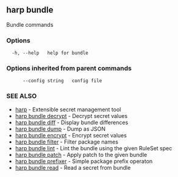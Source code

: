 ## harp bundle

Bundle commands

### Options

```
  -h, --help   help for bundle
```

### Options inherited from parent commands

```
      --config string   config file
```

### SEE ALSO

* [harp](harp.md)	 - Extensible secret management tool
* [harp bundle decrypt](harp_bundle_decrypt.md)	 - Decrypt secret values
* [harp bundle diff](harp_bundle_diff.md)	 - Display bundle differences
* [harp bundle dump](harp_bundle_dump.md)	 - Dump as JSON
* [harp bundle encrypt](harp_bundle_encrypt.md)	 - Encrypt secret values
* [harp bundle filter](harp_bundle_filter.md)	 - Filter package names
* [harp bundle lint](harp_bundle_lint.md)	 - Lint the bundle using the given RuleSet spec
* [harp bundle patch](harp_bundle_patch.md)	 - Apply patch to the given bundle
* [harp bundle prefixer](harp_bundle_prefixer.md)	 - Simple package prefix operaton
* [harp bundle read](harp_bundle_read.md)	 - Read a secret from bundle

